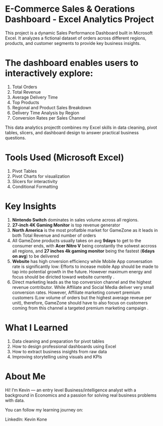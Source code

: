 # E-Commerce Sales & Oerations Dashboard - Excel Analytics Project
This project is a dynamic Sales Performance Dashboard built in Microsoft Excel. It analyzes a fictional dataset of orders across different regions, products, and customer segments to provide key business insights.

# The dashboard enables users to interactively explore:
1. Total Orders
2. Total Revenue
3. Average Delivery Time
4. Top Products 
5. Regional and Product Sales Breakdown
6. Delivery Time Analysis by Region
7. Conversion Rates per Sales Channel

This data analytics projectIt combines my Excel skills in data cleaning, pivot tables, slicers, and dashboard design to answer practical business questions.

# Tools Used (Microsoft Excel)
1. Pivot Tables
2. Pivot Charts for visualization 
3. Slicers for interactivity 
4. Conditional Formatting

# Key Insights
1.  **Nintendo Switch** dominates in sales volume across all regions.
2. **27-inch 4K Gaming Monitor** is top revenue generator
3. **North America** is the most profiatble market for GameZone as it leads in both Total Revenue and number of orders
4. All GameZone products usually takes on avg **9days** to get to the consumer ends, with **Acer Nitro V** being constantly the solwest accross all regions, and **27 inches 4k gaming monitor** being the fastest (**6days on avg**) to be delivered 
5.  **Website** has high cnversion efficiency while Mobile App conversation rate is significantly low: Efforts to incease mobile App should be made to tap into potential growth in the future. However maximum energy and focus should be diricted toward website currently .
6. Direct marketing leads as the top conversion channel and the highest revenue contributor. While Affiliate and Social Media deliver very small conversion rates. However, Affiliate marketing convert premium customers (Low volume of orders but the highest average reveue per unit), therefore, GameZone should have to also focus on customers coming from this channel a targeted premium marketing campaign .

# What I Learned
1. Data cleaning and preparation for pivot tables
2. How to design professional dashboards using Excel
3. How to extract business insights from raw data
4. Improving storytelling using visuals and KPIs

# About Me
Hi! I’m Kevin — an entry level Business/intelligence analyst with a background in Economics and a passion for solving real business problems with data.

You can follow my learning journey on: 

LinkedIn: Kevin Kone
